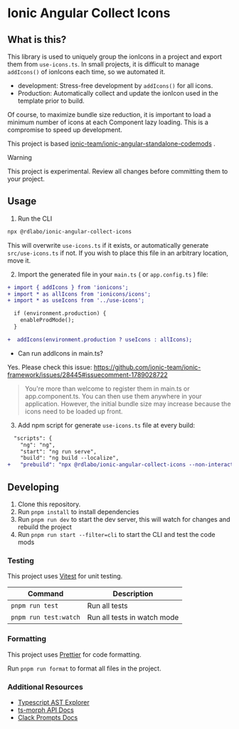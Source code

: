 # Ionic Angular Collect Icons

## What is this?

This library is used to uniquely group the ionIcons in a project and export them from `use-icons.ts`. In small projects, it is difficult to manage `addIcons()` of ionIcons each time, so we automated it.

- development: Stress-free development by `addIcons()` for all icons.
- Production: Automatically collect and update the ionIcon used in the template prior to build.

Of course, to maximize bundle size reduction, it is important to load a minimum number of icons at each Component lazy loading. This is a compromise to speed up development.

This project is based [ionic-team/ionic-angular-standalone-codemods](https://github.com/ionic-team/ionic-angular-standalone-codemods) .

> [!WARNING]
> This project is experimental. Review all changes before committing them to your project.

## Usage

1. Run the CLI

```bash
npx @rdlabo/ionic-angular-collect-icons
```

This will overwrite `use-icons.ts` if it exists, or automatically generate `src/use-icons.ts` if not. If you wish to place this file in an arbitrary location, move it.

2. Import the generated file in your `main.ts` ( or `app.config.ts` ) file:

```diff
+ import { addIcons } from 'ionicons';
+ import * as allIcons from 'ionicons/icons';
+ import * as useIcons from '../use-icons';

  if (environment.production) {
    enableProdMode();
  }

+  addIcons(environment.production ? useIcons : allIcons);
```

- Can run addIcons in main.ts?

Yes. Please check this issue: https://github.com/ionic-team/ionic-framework/issues/28445#issuecomment-1789028722

> You're more than welcome to register them in main.ts or app.component.ts. You can then use them anywhere in your application. However, the initial bundle size may increase because the icons need to be loaded up front.

3. Add npm script for generate `use-icons.ts` file at every build:

```diff
  "scripts": {
    "ng": "ng",
    "start": "ng run serve",
    "build": "ng build --localize",
+   "prebuild": "npx @rdlabo/ionic-angular-collect-icons --non-interactive false",
```

## Developing

1. Clone this repository.
2. Run `pnpm install` to install dependencies
3. Run `pnpm run dev` to start the dev server, this will watch for changes and rebuild the project
4. Run `pnpm run start --filter=cli` to start the CLI and test the code mods

### Testing

This project uses [Vitest](https://vitest.dev/) for unit testing.

| Command               | Description                 |
| --------------------- | --------------------------- |
| `pnpm run test`       | Run all tests               |
| `pnpm run test:watch` | Run all tests in watch mode |

### Formatting

This project uses [Prettier](https://prettier.io/) for code formatting.

Run `pnpm run format` to format all files in the project.

### Additional Resources

- [Typescript AST Explorer](https://ts-ast-viewer.com/)
- [ts-morph API Docs](https://ts-morph.com/)
- [Clack Prompts Docs](https://github.com/natemoo-re/clack/tree/main/packages/prompts#readme)
